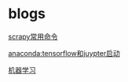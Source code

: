 # blogs
[scrapy常用命令](http://github.com)

[anaconda:tensorflow和juypter启动](https://github.com/huxiaodan-hku/blogs/blob/master/anaconda.md)

[机器学习](https://github.com/huxiaodan-hku/blogs/blob/master/%E6%9C%BA%E5%99%A8%E5%AD%A6%E4%B9%A0.md)
